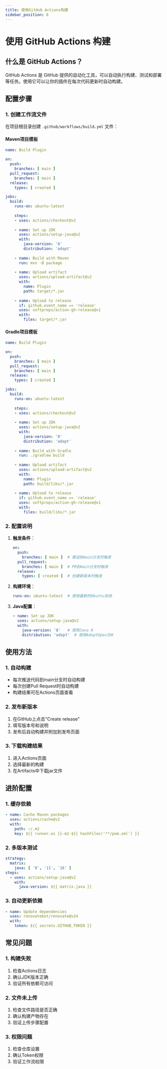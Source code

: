 ```yaml
---
title: 使用GitHub Actions构建
sidebar_position: 6
---
```


# 使用 GitHub Actions 构建

## 什么是 GitHub Actions？
GitHub Actions 是 GitHub 提供的自动化工具，可以自动执行构建、测试和部署等任务。使用它可以让你的插件在每次代码更新时自动构建。

## 配置步骤

### 1. 创建工作流文件
在项目根目录创建 `.github/workflows/build.yml` 文件：

#### Maven项目模板
```yaml
name: Build Plugin

on:
  push:
    branches: [ main ]
  pull_request:
    branches: [ main ]
  release:
    types: [ created ]

jobs:
  build:
    runs-on: ubuntu-latest
    
    steps:
    - uses: actions/checkout@v2
    
    - name: Set up JDK
      uses: actions/setup-java@v2
      with:
        java-version: '8'
        distribution: 'adopt'
        
    - name: Build with Maven
      run: mvn -B package
      
    - name: Upload artifact
      uses: actions/upload-artifact@v2
      with:
        name: Plugin
        path: target/*.jar
        
    - name: Upload to release
      if: github.event_name == 'release'
      uses: softprops/action-gh-release@v1
      with:
        files: target/*.jar
```

#### Gradle项目模板
```yaml
name: Build Plugin

on:
  push:
    branches: [ main ]
  pull_request:
    branches: [ main ]
  release:
    types: [ created ]

jobs:
  build:
    runs-on: ubuntu-latest
    
    steps:
    - uses: actions/checkout@v2
    
    - name: Set up JDK
      uses: actions/setup-java@v2
      with:
        java-version: '8'
        distribution: 'adopt'
        
    - name: Build with Gradle
      run: ./gradlew build
      
    - name: Upload artifact
      uses: actions/upload-artifact@v2
      with:
        name: Plugin
        path: build/libs/*.jar
        
    - name: Upload to release
      if: github.event_name == 'release'
      uses: softprops/action-gh-release@v1
      with:
        files: build/libs/*.jar
```

### 2. 配置说明

1. **触发条件**：
   ```yaml
   on:
     push:
       branches: [ main ]  # 推送到main分支时触发
     pull_request:
       branches: [ main ]  # PR到main分支时触发
     release:
       types: [ created ]  # 创建新版本时触发
   ```

2. **构建环境**：
   ```yaml
   runs-on: ubuntu-latest  # 使用最新的Ubuntu系统
   ```

3. **Java配置**：
   ```yaml
   - name: Set up JDK
     uses: actions/setup-java@v2
     with:
       java-version: '8'   # 使用Java 8
       distribution: 'adopt'  # 使用AdoptOpenJDK
   ```

## 使用方法

### 1. 自动构建
- 每次推送代码到main分支时自动构建
- 每次创建Pull Request时自动构建
- 构建结果可在Actions页面查看

### 2. 发布新版本
1. 在GitHub上点击"Create release"
2. 填写版本号和说明
3. 发布后自动构建并附加到发布页面

### 3. 下载构建结果
1. 进入Actions页面
2. 选择最新的构建
3. 在Artifacts中下载jar文件

## 进阶配置

### 1. 缓存依赖
```yaml
- name: Cache Maven packages
  uses: actions/cache@v2
  with:
    path: ~/.m2
    key: ${{ runner.os }}-m2-${{ hashFiles('**/pom.xml') }}
```

### 2. 多版本测试
```yaml
strategy:
  matrix:
    java: [ '8', '11', '16' ]
steps:
  - uses: actions/setup-java@v2
    with:
      java-version: ${{ matrix.java }}
```

### 3. 自动更新依赖
```yaml
- name: Update dependencies
  uses: renovatebot/renovate@v24
  with:
    token: ${{ secrets.GITHUB_TOKEN }}
```

## 常见问题

### 1. 构建失败
1. 检查Actions日志
2. 确认JDK版本正确
3. 验证所有依赖可访问

### 2. 文件未上传
1. 检查文件路径是否正确
2. 确认构建产物存在
3. 验证上传步骤配置

### 3. 权限问题
1. 检查仓库设置
2. 确认Token权限
3. 验证工作流权限
